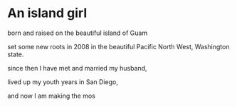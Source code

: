 # An island girl 

born and raised on the beautiful island of Guam

set some new roots in 2008 in the beautiful Pacific North West, Washington state.

since then I have met and married my husband, 

lived up my youth years in San Diego,

and now I am making the mos
